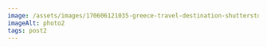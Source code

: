 ```yaml
---
image: /assets/images/170606121035-greece-travel-destination-shutterstock-560829934.jpg
imageAlt: photo2
tags: post2
---
```

